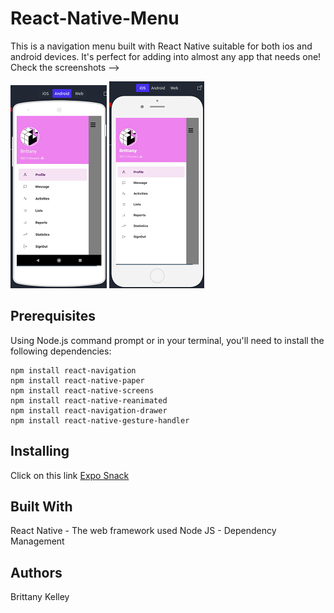 # **React-Native-Menu**

This is a navigation menu built with React Native suitable for both ios and android devices. It's perfect for adding into almost any app that needs one!
Check the screenshots -->

![Android Menu](screenshots/app-menu-Android.png) ![iOS Menu](https://github.com/BritK333/react-native-menu/blob/master/screenshots/app-menu-ios.png)

## **Prerequisites**

Using Node.js command prompt or in your terminal, you'll need to install the following dependencies:

```
npm install react-navigation
npm install react-native-paper
npm install react-native-screens
npm install react-native-reanimated
npm install react-navigation-drawer
npm install react-native-gesture-handler
```

## **Installing**

Click on this link [Expo Snack](https://snack.expo.io/@bkel333/react-native-menu)

## **Built With**

React Native - The web framework used
Node JS - Dependency Management

## **Authors**

Brittany Kelley
